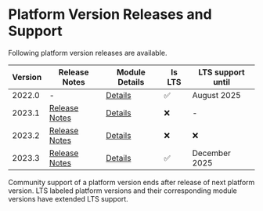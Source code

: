 # Platform Version Releases and Support

Following platform version releases are available.  

| Version | Release Notes                                  | Module Details       | Is LTS | LTS support until | 
|---------|------------------------------------------------|----------------------| ----- |--------------------|
| 2022.0  | -                                              | [Details](2022.0.md) |   ✅  | August 2025        |
| 2023.1  | [Release Notes](../03_Release_Notes/2023.1.md) | [Details](2023.1.md) |   ❌  | -                  |
| 2023.2  | [Release Notes](../03_Release_Notes/2023.2.md) | [Details](2023.2.md) |   ❌  | ❌                 |
| 2023.3  | [Release Notes](../03_Release_Notes/2023.3.md) | [Details](2023.3.md) |   ✅  | December 2025      |

Community support of a platform version ends after release of next platform version. LTS labeled platform versions and
their corresponding module versions have extended LTS support. 
